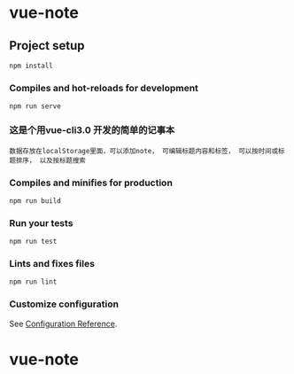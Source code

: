 # vue-note

## Project setup
```
npm install
```

### Compiles and hot-reloads for development
```
npm run serve
```

### 这是个用vue-cli3.0 开发的简单的记事本
```
数据存放在localStorage里面，可以添加note， 可编辑标题内容和标签， 可以按时间或标题排序， 以及按标题搜索
```

### Compiles and minifies for production
```
npm run build
```

### Run your tests
```
npm run test
```

### Lints and fixes files
```
npm run lint
```

### Customize configuration
See [Configuration Reference](https://cli.vuejs.org/config/).
# vue-note
